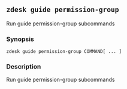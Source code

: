 ## `zdesk guide permission-group`

Run guide permission-group subcommands

### Synopsis

    zdesk guide permission-group COMMAND[ ... ]

### Description

Run guide permission-group subcommands

